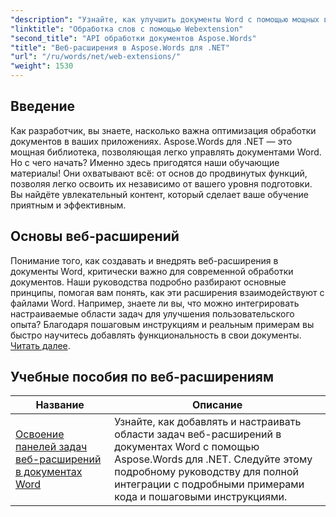```yaml
---
"description": "Узнайте, как улучшить документы Word с помощью мощных веб-надстроек, обеспечивающих динамическую функциональность. Независимо от того, новичок вы или опытный разработчик."
"linktitle": "Обработка слов с помощью Webextension"
"second_title": "API обработки документов Aspose.Words"
"title": "Веб-расширения в Aspose.Words для .NET"
"url": "/ru/words/net/web-extensions/"
"weight": 1530
---
```


## Введение

Как разработчик, вы знаете, насколько важна оптимизация обработки документов в ваших приложениях. Aspose.Words для .NET — это мощная библиотека, позволяющая легко управлять документами Word. Но с чего начать? Именно здесь пригодятся наши обучающие материалы! Они охватывают всё: от основ до продвинутых функций, позволяя легко освоить их независимо от вашего уровня подготовки. Вы найдёте увлекательный контент, который сделает ваше обучение приятным и эффективным.

## Основы веб-расширений

Понимание того, как создавать и внедрять веб-расширения в документы Word, критически важно для современной обработки документов. Наши руководства подробно разбирают основные принципы, помогая вам понять, как эти расширения взаимодействуют с файлами Word. Например, знаете ли вы, что можно интегрировать настраиваемые области задач для улучшения пользовательского опыта? Благодаря пошаговым инструкциям и реальным примерам вы быстро научитесь добавлять функциональность в свои документы. [Читать далее](./mastering-web-extension-task-panes/).

## Учебные пособия по веб-расширениям
| Название | Описание |
| --- | --- |
| [Освоение панелей задач веб-расширений в документах Word](./mastering-web-extension-task-panes/) | Узнайте, как добавлять и настраивать области задач веб-расширений в документах Word с помощью Aspose.Words для .NET. Следуйте этому подробному руководству для полной интеграции с подробными примерами кода и пошаговыми инструкциями.|